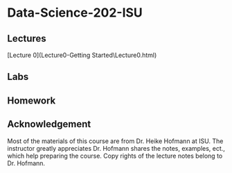 # Data-Science-202-ISU
<!--- Data Science 202 course at Iowa State University, Fall 2018. --->

## Lectures
[Lecture 0](Lecture0-Getting Started\Lecture0.html)

## Labs

## Homework

## Acknowledgement
Most of the materials of this course are from Dr. Heike Hofmann at ISU. The instructor greatly appreciates Dr. Hofmann shares the notes, examples, ect., which help preparing the course. 
Copy rights of the lecture notes belong to Dr. Hofmann.
